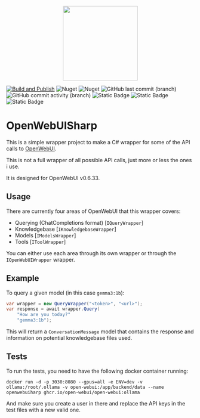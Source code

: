 <p align="center">
    <img src="https://github.com/user-attachments/assets/d94133c2-bdf1-477b-a3b7-88a62e16e538" width="200" height="200" />
</p>

[![Build and Publish](https://github.com/kris701/OpenWebUISharp/actions/workflows/dotnet-desktop.yml/badge.svg)](https://github.com/kris701/OpenWebUISharp/actions/workflows/dotnet-desktop.yml)
![Nuget](https://img.shields.io/nuget/v/OpenWebUISharp)
![Nuget](https://img.shields.io/nuget/dt/OpenWebUISharp)
![GitHub last commit (branch)](https://img.shields.io/github/last-commit/kris701/OpenWebUISharp/main)
![GitHub commit activity (branch)](https://img.shields.io/github/commit-activity/m/kris701/OpenWebUISharp)
![Static Badge](https://img.shields.io/badge/Platform-Windows-blue)
![Static Badge](https://img.shields.io/badge/Platform-Linux-blue)
![Static Badge](https://img.shields.io/badge/Framework-dotnet--9.0-green)


# OpenWebUISharp

This is a simple wrapper project to make a C# wrapper for some of the API calls to [OpenWebUI](https://openwebui.com/).

This is not a full wrapper of all possible API calls, just more or less the ones i use.

It is designed for OpenWebUI v0.6.33.

## Usage
There are currently four areas of OpenWebUI that this wrapper covers:
* Querying (ChatCompletions format) [`IQueryWrapper`]
* Knowledgebase [`IKnowledgebaseWrapper`]
* Models [`IModelsWrapper`]
* Tools [`IToolWrapper`]

You can either use each area through its own wrapper or through the `IOpenWebUIWrapper` wrapper.

## Example

To query a given model (in this case `gemma3:1b`):
```csharp
var wrapper = new QueryWrapper("<token>", "<url>");
var response = await wrapper.Query(
    "How are you today?"
    "gemma3:1b");
```
This will return a `ConversationMessage` model that contains the response and
information on potential knowledgebase files used.

## Tests
To run the tests, you need to have the following docker container running:

`docker run -d -p 3030:8080 --gpus=all -e ENV=dev -v ollama:/root/.ollama -v open-webui:/app/backend/data --name openwebuiharp ghcr.io/open-webui/open-webui:ollama`

And make sure you create a user in there and replace the API keys in the test files with a new valid one.
